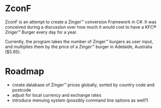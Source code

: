 # ZconF

ZconF is an attempt to create a Zinger&trade; conversion Framework in C#. It was conceived during a discussion over how much it would cost to have a KFC&reg; Zinger&trade; Burger every day for a year.

Currently, the program takes the number of Zinger&trade; burgers as user input, and multiplies them by the price of a Zinger&trade; burger in Adelaide, Australia ($5.95).

# Roadmap

- create database of Zinger&trade; prices globally, sorted by country code and postcode
- adjust for local currency and exchange rates
- introduce menuing system (possibly command line options as well?)
